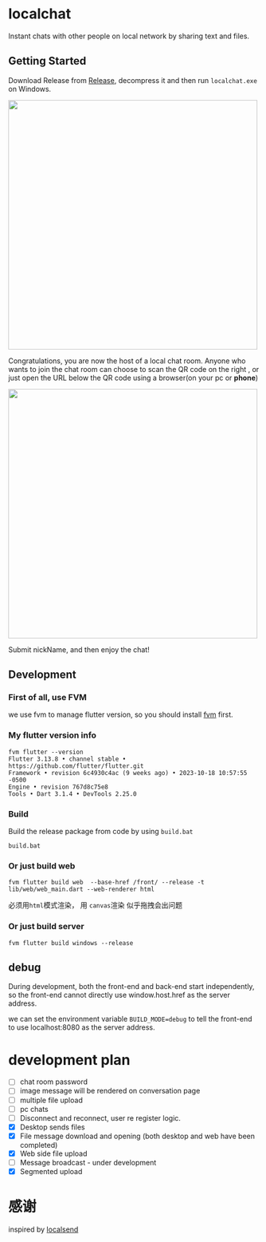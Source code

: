 # localchat

Instant chats with other people on local network by sharing text and files.

## Getting Started
Download Release from [Release](https://github.com/NightsLight-hub/localchat/releases), 
decompress it and then run `localchat.exe` on Windows.

<img height="500" src="docs/images/network_page1.png"/>

Congratulations, you are now the host of a local chat room.
Anyone who wants to join the chat room can choose to scan the QR code on the right
, or just open the URL below the QR code using a browser(on your pc or **phone**)

<img height="500" src="docs/images/web_chat_page1.png"/>

Submit nickName, and then enjoy the chat!

## Development
### First of all, use FVM
we use fvm to manage flutter version, so you should install [fvm](https://fvm.app/docs/getting_started/overview) first.

### My flutter version info
```
fvm flutter --version
Flutter 3.13.8 • channel stable • https://github.com/flutter/flutter.git
Framework • revision 6c4930c4ac (9 weeks ago) • 2023-10-18 10:57:55 -0500
Engine • revision 767d8c75e8
Tools • Dart 3.1.4 • DevTools 2.25.0
```

### Build 
Build the release package from code by using `build.bat`

```shell
build.bat
```

### Or just build web 
```shell
fvm flutter build web  --base-href /front/ --release -t lib/web/web_main.dart --web-renderer html
```
必须用`html`模式渲染， 用 `canvas`渲染 似乎拖拽会出问题


### Or just build server
```shell
fvm flutter build windows --release
```

## debug
During development, both the front-end and back-end start independently, 
so the front-end cannot directly use window.host.href as the server address.

we can set the environment variable `BUILD_MODE=debug` to tell the front-end 
to use localhost:8080 as the server address.

# development plan
* [ ] chat room password 
* [ ] image message will be rendered on conversation page
* [ ] multiple file upload
* [ ] pc chats
* [ ] Disconnect and reconnect, user re register logic.
* [x] Desktop sends files
* [x] File message download and opening (both desktop and web have been completed)
* [x] Web side file upload
* [ ] Message broadcast - under development
* [x] Segmented upload

# 感谢
inspired by [localsend](https://github.com/localsend/localsend)
